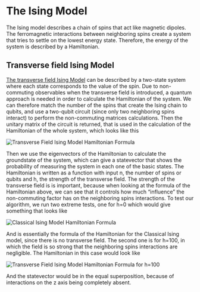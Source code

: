 # The Ising Model
The Ising model describes a chain of spins that act like magnetic dipoles. The ferromagnetic interactions between neighboring spins create a system that tries to settle on the lowest energy state. Therefore, the energy of the system is described by a Hamiltonian.

## Transverse field Ising Model

[The transverse field Ising Model](https://en.wikipedia.org/wiki/Transverse-field_Ising_model) can be described by a two-state system where each state corresponds to the value of the spin. Due to non-commuting observables when the transverse field is introduced, a quantum approach is needed in order to calculate the Hamiltonian of the system. We can therefore match the number of the spins that create the Ising chain to qubits, and use a two-qubit circuit (since only two neighboring spins interact) to perform the non-commuting matrices calculations. Then the unitary matrix of the circuit is returned, that is used in the calculation of the Hamiltonian of the whole system, which looks like this

![Transverse Field Ising Model Hamiltonian Formula](https://i.imgur.com/7FKY93c.png)

Then we use the eigenvectors of the Hamiltonian to calculate the groundstate of the system, which can give a statevector that shows the probability of measuring the system in each one of the basic states.
The Hamiltonian is written as a function with input n, the number of spins or qubits and h, the strength of the transverse field. The strength of the transverse field is is important, because when looking at the formula of the Hamiltonian above, we can see that it controls how much “influence” the non-commuting factor has on the neighboring spins interactions. To test our algorithm, we run two extreme tests, one for h=0 which would give something that looks like 

![Classical Ising Model Hamiltonian Formula]( https://i.imgur.com/YonjrJO.png)

And is essentially the formula of the Hamiltonian for the Classical Ising model, since there is no transverse field. The second one is for h=100, in which the field is so strong that the neighboring spins interactions are negligible. The Hamiltonian in this case would look like

![Transverse Field Ising Model Hamiltonian Formula for h=100](https://i.imgur.com/pTnJc9n.png)

And the statevector would be in the equal superposition, because of interactions on the z axis being completely absent.

